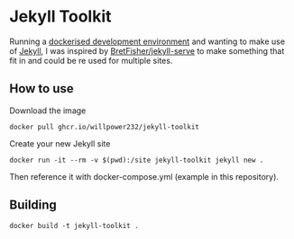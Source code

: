 # Jekyll Toolkit

Running a [dockerised development environment](https://github.com/willpower232/dockeriseddevelopmentenvironment) and wanting to make use of [Jekyll](https://jekyllrb.com), I was inspired by [BretFisher/jekyll-serve](https://github.com/BretFisher/jekyll-serve) to make something that fit in and could be re used for multiple sites.

## How to use

Download the image

`docker pull ghcr.io/willpower232/jekyll-toolkit`

Create your new Jekyll site

`docker run -it --rm -v $(pwd):/site jekyll-toolkit jekyll new .`

Then reference it with docker-compose.yml (example in this repository).

## Building

`docker build -t jekyll-toolkit .`
